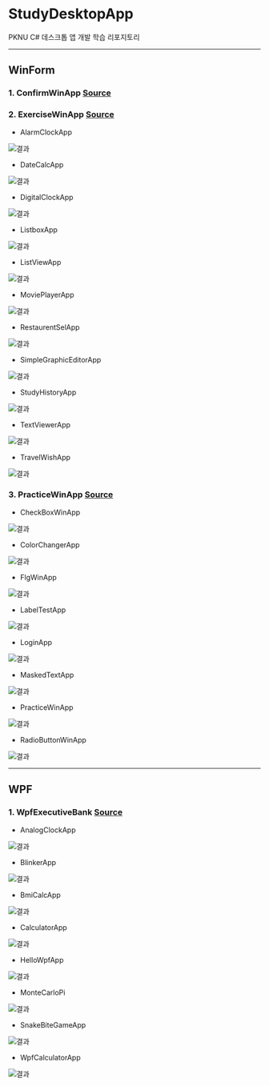 # StudyDesktopApp
PKNU C# 데스크톱 앱 개발 학습 리포지토리

----------------------------------------------------------------

## WinForm

### 1. ConfirmWinApp [Source](https://github.com/Kang0325/StudyDesktopApp/tree/main/WinformApp/ConfirmWinApp)

### 2. ExerciseWinApp [Source](https://github.com/Kang0325/StudyDesktopApp/tree/main/WinformApp/ExerciseWinApp)

- AlarmClockApp

![결과](WinformApp/ref.ExerciseWinApp/AlarmClock.png)

- DateCalcApp

![결과](WinformApp/ref.ExerciseWinApp/DateCalc.png)

- DigitalClockApp

![결과](WinformApp/ref.ExerciseWinApp/DigitalClock.png)

- ListboxApp

![결과](WinformApp/ref.ExerciseWinApp/Listbox.png)

- ListViewApp

![결과](WinformApp/ref.ExerciseWinApp/ListView.png)

- MoviePlayerApp

![결과](WinformApp/ref.ExerciseWinApp/MoviePlayer.png)

- RestaurentSelApp

![결과](WinformApp/ref.ExerciseWinApp/RestaurentSel.png)

- SimpleGraphicEditorApp

![결과](WinformApp/ref.ExerciseWinApp/SimpleGraphicEditor.png)

- StudyHistoryApp

![결과](WinformApp/ref.ExerciseWinApp/StudyHistory.png)

- TextViewerApp

![결과](WinformApp/ref.ExerciseWinApp/TextViewer.png)

- TravelWishApp

![결과](WinformApp/ref.ExerciseWinApp/TravelWish.png)

### 3. PracticeWinApp [Source](https://github.com/Kang0325/StudyDesktopApp/tree/main/WinformApp/PracticeWinApp)

- CheckBoxWinApp

![결과](WinformApp/ref.PracticeWinApp/CheckBoxWinApp.png)

- ColorChangerApp

![결과](WinformApp/ref.PracticeWinApp/ColorChangerApp.png)

- FlgWinApp

![결과](WinformApp/ref.PracticeWinApp/FlgWinApp.png)

- LabelTestApp

![결과](WinformApp/ref.PracticeWinApp/LabelTestApp.png)

- LoginApp

![결과](WinformApp/ref.PracticeWinApp/LoginApp.png)

- MaskedTextApp

![결과](WinformApp/ref.PracticeWinApp/MaskedTextApp.png)

- PracticeWinApp

![결과](WinformApp/ref.PracticeWinApp/PracticeWinApp.png)

- RadioButtonWinApp

![결과](WinformApp/ref.PracticeWinApp/RadioButtonWinApp.png)

-----------------------------------------------------------------

## WPF

### 1. WpfExecutiveBank [Source](https://github.com/Kang0325/StudyDesktopApp/tree/main/WPFApp/WpfExecutiveBank)

- AnalogClockApp

![결과](WPFApp/WpfExecutiveBank/ref.WpfExecutiveBank/AnalogClock.png)

- BlinkerApp

![결과](WPFApp/WpfExecutiveBank/ref.WpfExecutiveBank/BlinkerApp.png)

- BmiCalcApp

![결과](WPFApp/WpfExecutiveBank/ref.WpfExecutiveBank/BmiCalc.png)

- CalculatorApp

![결과](WPFApp/WpfExecutiveBank/ref.WpfExecutiveBank/Calculator.png)

- HelloWpfApp

![결과](WPFApp/WpfExecutiveBank/ref.WpfExecutiveBank/HelloWpfApp.png)

- MonteCarloPi

![결과](WPFApp/WpfExecutiveBank/ref.WpfExecutiveBank/MonteCarloPi.png)

- SnakeBiteGameApp

![결과](WPFApp/WpfExecutiveBank/ref.WpfExecutiveBank/SnakeBiteGameApp.png)

- WpfCalculatorApp

![결과](WPFApp/WpfExecutiveBank/ref.WpfExecutiveBank/WpfCalculatorApp.png)
